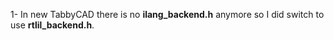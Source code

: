 1- In new TabbyCAD there is no **ilang_backend.h** anymore so I did switch to use **rtlil_backend.h**.
